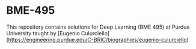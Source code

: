 # BME-495
This repository contains solutions for Deep Learning (BME 495) at Purdue University taught by [Eugenio Culurciello] (https://engineering.purdue.edu/C-BRIC/biographies/eugenio-culurciello)
